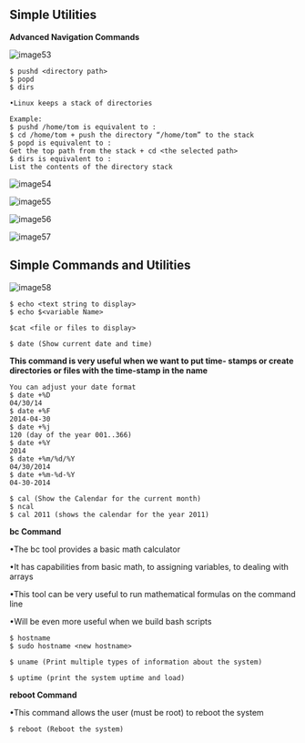 
## Simple Utilities

**Advanced Navigation Commands**

![image53](https://github.com/user-attachments/assets/8b5d8645-e290-4f5b-8d84-584af45ff1be)

```
$ pushd <directory path>
$ popd
$ dirs

•Linux keeps a stack of directories
```
```
Example:
$ pushd /home/tom is equivalent to :
$ cd /home/tom + push the directory “/home/tom” to the stack
$ popd is equivalent to :
Get the top path from the stack + cd <the selected path>
$ dirs is equivalent to :
List the contents of the directory stack
```

![image54](https://github.com/user-attachments/assets/2a07004b-985b-48c6-9ac1-bb7c346fed0d)

![image55](https://github.com/user-attachments/assets/5a8206e8-8803-4270-8dbe-099ab4f8fc82)

![image56](https://github.com/user-attachments/assets/462cbcd8-c045-49ad-ad97-dcc942abce2f)

![image57](https://github.com/user-attachments/assets/998dbe0a-7a4f-4b31-8854-2c5074f2afd5)

## Simple Commands and Utilities

![image58](https://github.com/user-attachments/assets/2c2cd366-c85a-4140-9312-995086f4a464)

```
$ echo <text string to display>
$ echo $<variable Name>
```

```
$cat <file or files to display>
```

```
$ date (Show current date and time)
```

**This command is very useful when we want to put time- stamps or create directories or files with the time-stamp in the name**

```
You can adjust your date format
$ date +%D
04/30/14
$ date +%F
2014-04-30
$ date +%j
120 (day of the year 001..366)
$ date +%Y
2014
$ date +%m/%d/%Y
04/30/2014
$ date +%m-%d-%Y
04-30-2014
```

```
$ cal (Show the Calendar for the current month)
$ ncal
$ cal 2011 (shows the calendar for the year 2011)
```

**bc Command**

•The bc tool provides a basic math calculator

•It has capabilities from basic math, to assigning variables, to dealing with arrays

•This tool can be very useful to run mathematical formulas on the command line

•Will be even more useful when we build bash scripts

```
$ hostname
$ sudo hostname <new hostname>
```

```
$ uname (Print multiple types of information about the system)
```

```
$ uptime (print the system uptime and load)
```

**reboot Command**

•This command allows the user (must be root) to reboot the system

```
$ reboot (Reboot the system)
```


